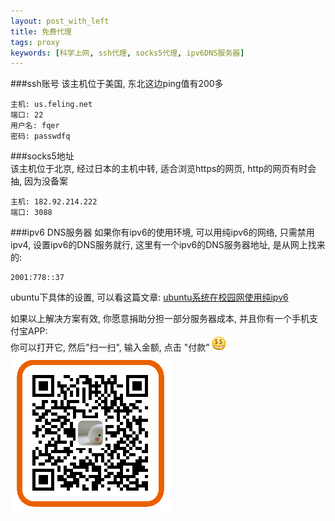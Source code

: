 ```yaml
---
layout: post_with_left
title: 免费代理
tags: proxy
keywords: [科学上网, ssh代理, socks5代理, ipv6DNS服务器]
---
```



###ssh账号
该主机位于美国, 东北这边ping值有200多    

```
主机: us.feling.net
端口: 22
用户名: fqer
密码: passwdfq
```

###socks5地址    
该主机位于北京, 经过日本的主机中转, 适合浏览https的网页, http的网页有时会抽, 因为没备案    

```
主机: 182.92.214.222
端口: 3088
```

###ipv6 DNS服务器
如果你有ipv6的使用环境, 可以用纯ipv6的网络, 只需禁用ipv4, 设置ipv6的DNS服务就行, 这里有一个ipv6的DNS服务器地址, 是从网上找来的:    

```
2001:778::37
```

ubuntu下具体的设置, 可以看这篇文章: [ubuntu系统在校园网使用纯ipv6](/2015/05/use-pure-ipv6-in-university.html)    

    
    
如果以上解决方案有效, 你愿意捐助分担一部分服务器成本, 并且你有一个手机支付宝APP:     
你可以打开它, 然后"扫一扫", 输入金额, 点击 "付款" ![](/images/love-money.gif)      
![](/images/donate-alipay-small.png)

